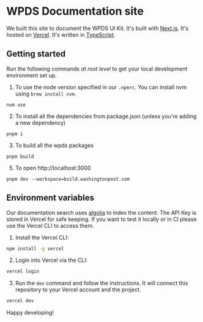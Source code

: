 # WPDS Documentation site

We built this site to document the WPDS UI Kit. It's built with [Next.js](https://nextjs.org/). It's hosted on [Vercel](https://vercel.com/). It's written in [TypeScript](https://www.typescriptlang.org/).

## Getting started

Run the following commands _at root level_ to get your local development environment set up.

1. To use the node version specified in our `.npmrc`. You can install nvm using `brew install nvm`.

```shell
nvm use
```

2. To install all the dependencies from package.json (unless you're adding a new dependency)

```shell
pnpm i
```

3. To build all the wpds packages

```shell
pnpm build
```

5. To open http://localhost:3000

```
pnpm dev --workspace=build.washingtonpost.com
```

## Environment variables

Our documentation search uses [algolia](https://www.algolia.com/) to index the content. The API Key is stored in Vercel for safe keeping. If you want to test it locally or in CI please use the Vercel CLI to access them.

1. Install the Vercel CLI:

```bash
npm install -g vercel
```

2. Login into Vercel via the CLI:

```bash
vercel login
```

3. Run the `dev` command and follow the instructions. It will connect this repository to your Vercel account and the project.

```bash
vercel dev
```

Happy developing!
